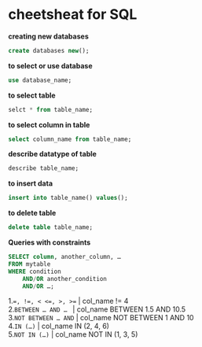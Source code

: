 # cheetsheat for  SQL 

**creating new databases**

```sql
create databases new();
```
**to select or use database**
```sql
use database_name;
```
**to select table**
```sql
selct * from table_name;
```
**to select column in table**
```sql
select column_name from table_name;
```

**describe datatype of table**
```sql
describe table_name;
```
**to insert data**
```sql
insert into table_name() values();
```
**to delete table**
```sql
delete table table_name;
```
**Queries with constraints**
```sql
SELECT column, another_column, …
FROM mytable
WHERE condition
    AND/OR another_condition
    AND/OR …;
```   

 1.`=, !=, < <=, >, >=`  | col_name != 4<br>
 2.`BETWEEN … AND … `    | col_name BETWEEN 1.5 AND 10.5<br>
 3.`NOT BETWEEN … AND`   | col_name NOT BETWEEN 1 AND 10<br>
 4.`IN (…)`	             | col_name IN (2, 4, 6)<br>
 5.`NOT IN (…)`          | col_name NOT IN (1, 3, 5)<br>

